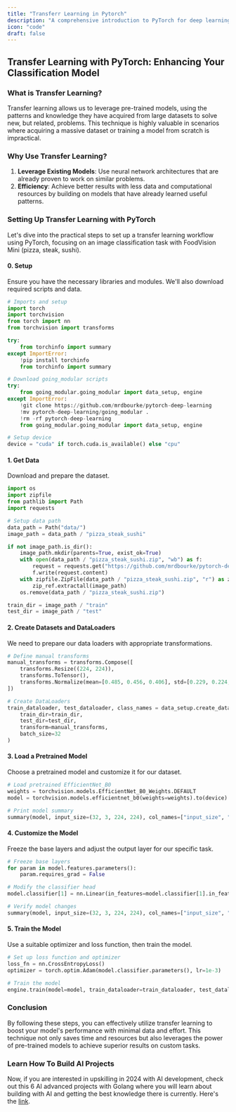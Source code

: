 ```yaml
---
title: "Transferr Learning in Pytorch"
description: "A comprehensive introduction to PyTorch for deep learning."
icon: "code"
draft: false
---
```


## Transfer Learning with PyTorch: Enhancing Your Classification Model

### What is Transfer Learning?

Transfer learning allows us to leverage pre-trained models, using the patterns and knowledge they have acquired from large datasets to solve new, but related, problems. This technique is highly valuable in scenarios where acquiring a massive dataset or training a model from scratch is impractical.

### Why Use Transfer Learning?

1. **Leverage Existing Models**: Use neural network architectures that are already proven to work on similar problems.
2. **Efficiency**: Achieve better results with less data and computational resources by building on models that have already learned useful patterns.

### Setting Up Transfer Learning with PyTorch

Let's dive into the practical steps to set up a transfer learning workflow using PyTorch, focusing on an image classification task with FoodVision Mini (pizza, steak, sushi).

#### 0. Setup

Ensure you have the necessary libraries and modules. We'll also download required scripts and data.

```python
# Imports and setup
import torch
import torchvision
from torch import nn
from torchvision import transforms

try:
    from torchinfo import summary
except ImportError:
    !pip install torchinfo
    from torchinfo import summary

# Download going_modular scripts
try:
    from going_modular.going_modular import data_setup, engine
except ImportError:
    !git clone https://github.com/mrdbourke/pytorch-deep-learning
    !mv pytorch-deep-learning/going_modular .
    !rm -rf pytorch-deep-learning
    from going_modular.going_modular import data_setup, engine

# Setup device
device = "cuda" if torch.cuda.is_available() else "cpu"
```

#### 1. Get Data

Download and prepare the dataset.

```python
import os
import zipfile
from pathlib import Path
import requests

# Setup data path
data_path = Path("data/")
image_path = data_path / "pizza_steak_sushi"

if not image_path.is_dir():
    image_path.mkdir(parents=True, exist_ok=True)
    with open(data_path / "pizza_steak_sushi.zip", "wb") as f:
        request = requests.get("https://github.com/mrdbourke/pytorch-deep-learning/raw/main/data/pizza_steak_sushi.zip")
        f.write(request.content)
    with zipfile.ZipFile(data_path / "pizza_steak_sushi.zip", "r") as zip_ref:
        zip_ref.extractall(image_path)
    os.remove(data_path / "pizza_steak_sushi.zip")

train_dir = image_path / "train"
test_dir = image_path / "test"
```

#### 2. Create Datasets and DataLoaders

We need to prepare our data loaders with appropriate transformations.

```python
# Define manual transforms
manual_transforms = transforms.Compose([
    transforms.Resize((224, 224)),
    transforms.ToTensor(),
    transforms.Normalize(mean=[0.485, 0.456, 0.406], std=[0.229, 0.224, 0.225])
])

# Create DataLoaders
train_dataloader, test_dataloader, class_names = data_setup.create_dataloaders(
    train_dir=train_dir,
    test_dir=test_dir,
    transform=manual_transforms,
    batch_size=32
)
```

#### 3. Load a Pretrained Model

Choose a pretrained model and customize it for our dataset.

```python
# Load pretrained EfficientNet_B0
weights = torchvision.models.EfficientNet_B0_Weights.DEFAULT
model = torchvision.models.efficientnet_b0(weights=weights).to(device)

# Print model summary
summary(model, input_size=(32, 3, 224, 224), col_names=["input_size", "output_size", "num_params", "trainable"], col_width=20, row_settings=["var_names"])
```

#### 4. Customize the Model

Freeze the base layers and adjust the output layer for our specific task.

```python
# Freeze base layers
for param in model.features.parameters():
    param.requires_grad = False

# Modify the classifier head
model.classifier[1] = nn.Linear(in_features=model.classifier[1].in_features, out_features=len(class_names)).to(device)

# Verify model changes
summary(model, input_size=(32, 3, 224, 224), col_names=["input_size", "output_size", "num_params", "trainable"], col_width=20, row_settings=["var_names"])
```

#### 5. Train the Model

Use a suitable optimizer and loss function, then train the model.

```python
# Set up loss function and optimizer
loss_fn = nn.CrossEntropyLoss()
optimizer = torch.optim.Adam(model.classifier.parameters(), lr=1e-3)

# Train the model
engine.train(model=model, train_dataloader=train_dataloader, test_dataloader=test_dataloader, optimizer=optimizer, loss_fn=loss_fn, epochs=5, device=device)
```

### Conclusion

By following these steps, you can effectively utilize transfer learning to boost your model's performance with minimal data and effort. This technique not only saves time and resources but also leverages the power of pre-trained models to achieve superior results on custom tasks.

### Learn How To Build AI Projects

Now, if you are interested in upskilling in 2024 with AI development, check out this 6 AI advanced projects with Golang where you will learn about building with AI and getting the best knowledge there is currently. Here's the [link](https://akhilsharmatech.gumroad.com/l/zgxqq).
